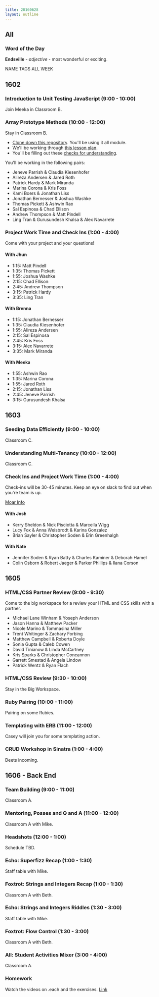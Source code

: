 ```yaml
---
title: 20160628
layout: outline
---
```


## All

### Word of the Day

**Endsville** - _adjective_ - most wonderful or exciting.

NAME TAGS ALL WEEK

## 1602

### Introduction to Unit Testing JavaScript (9:00 - 10:00)

Join Meeka in Classroom B.

### Array Prototype Methods (10:00 - 12:00)

Stay in Classroom B.

- [Clone down this repository][mdn]. You'll be using it all module.
- We'll be working through [this lesson plan][apm].
- You'll be filling out these [checks for understanding][cfu].

[mdn]: https://github.com/mdn/advanced-js-fundamentals-ck
[apm]: https://github.com/mdn/advanced-js-fundamentals-ck/tree/gh-pages/tutorials/01-array-prototype-methods
[cfu]: https://gist.github.com/rrgayhart/7b9c8bc4fe78a51196f25f966d055af3

You'll be working in the following pairs:

* Jeneve Parrish & Claudia Kiesenhofer
* Alireza Andersen & Jared Roth
* Patrick Hardy & Mark Miranda
* Marina Corona & Kris Foss
* Kami Boers & Jonathan Liss
* Jonathan Bernesser & Joshua Washke
* Thomas Pickett & Ashwin Rao
* Sal Espinosa & Chad Ellison
* Andrew Thompson & Matt Pindell
* Ling Tran & Gurusundesh Khalsa & Alex Navarrete

### Project Work Time and Check Ins (1:00 - 4:00)

Come with your project and your questions!

#### With Jhun

* 1:15: Matt Pindell
* 1:35: Thomas Pickett
* 1:55: Joshua Washke
* 2:15: Chad Ellison
* 2:45: Andrew Thompson
* 3:15: Patrick Hardy
* 3:35: Ling Tran

#### With Brenna

* 1:15: Jonathan Bernesser
* 1:35: Claudia Kiesenhofer
* 1:55: Alireza Andersen
* 2:15: Sal Espinosa
* 2:45: Kris Foss
* 3:15: Alex Navarrete
* 3:35: Mark Miranda

#### With Meeka

* 1:55: Ashwin Rao
* 1:35: Marina Corona
* 1:55: Jared Roth
* 2:15: Jonathan Liss
* 2:45: Jeneve Parrish
* 3:15: Gurusundesh Khalsa


## 1603

### Seeding Data Efficiently (9:00 - 10:00)

Classroom C.

### Understanding Multi-Tenancy (10:00 - 12:00)

Classroom C.

### Check Ins and Project Work Time (1:00 - 4:00)

Check-ins will be 30-45 minutes. Keep an eye on slack to find out when you're team is up.

[Moar Info](https://github.com/turingschool/lesson_plans/blob/master/ruby_03-professional_rails_applications/the_pivot.md#1st-check-in)

#### With Josh

- Kerry Sheldon & Nick Pisciotta & Marcella Wigg
- Lucy Fox & Anna Weisbrodt & Karina Gonzalez
- Brian Sayler & Christopher Soden & Erin Greenhalgh

#### With Nate

- Jennifer Soden & Ryan Batty & Charles Kaminer & Deborah Hamel
- Colin Osborn & Robert Jaeger & Parker Phillips & Ilana Corson


## 1605

### HTML/CSS Partner Review (9:00 - 9:30)

Come to the big workspace for a review your HTML and CSS skills with a partner.

* Michael Lane Winham & Yoseph Anderson
* Jason Hanna & Matthew Packer
* Nicole Marino & Tommasina Miller
* Trent Whitinger & Zachary Forbing
* Matthew Campbell & Roberta Doyle
* Sonia Gupta & Caleb Cowen
* David Tinianow & Linda McCartney
* Kris Sparks & Christopher Concannon
* Garrett Smestad & Angela Lindow
* Patrick Wentz & Ryan Flach 

### HTML/CSS Review (9:30 - 10:00)

Stay in the Big Workspace.

### Ruby Pairing (10:00 - 11:00)

Pairing on some Rubies.

### Templating with ERB (11:00 - 12:00)

Casey will join you for some templating action.

### CRUD Workshop in Sinatra (1:00 - 4:00)

Deets incoming.


## 1606 - Back End

### Team Building (9:00 - 11:00)

Classroom A.

### Mentoring, Posses and Q and A (11:00 - 12:00)

Classroom A with Mike.

### Headshots (12:00 - 1:00)

Schedule TBD.

### Echo: Superfizz Recap (1:00 - 1:30)

Staff table with Mike.

### Foxtrot: Strings and Integers Recap (1:00 - 1:30)

Classroom A with Beth.

### Echo: Strings and Integers Riddles (1:30 - 3:00)

Staff table with Mike.

### Foxtrot: Flow Control (1:30 - 3:00)

Classroom A with Beth.

### All: Student Activities Mixer (3:00 - 4:00)

Classroom A.

### Homework

Watch the videos on .each and the exercises.
[Link]()
